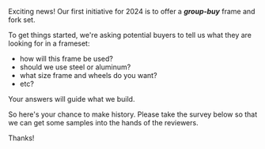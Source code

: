 Exciting news! Our first initiative for 2024 is to offer a <b><i>group-buy</i></b> frame and fork set.

To get things started, we're asking potential buyers to tell us what they are looking for in a frameset:

- how will this frame be used?
- should we use steel or aluminum?
- what size frame and wheels do you want?
- etc?

Your answers will guide what we build.

So here's your chance to make history. Please take the survey below so that we can get some samples into the hands of the reviewers.

Thanks!
